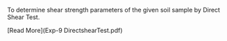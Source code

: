 To determine shear strength parameters of the given soil sample by Direct Shear Test.

[Read More](Exp-9 DirectshearTest.pdf)
